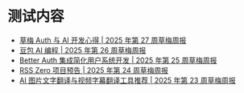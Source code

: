 # 测试内容
<!-- BLOG_START -->
- [草梅 Auth 与 AI 开发心得 | 2025 年第 27 周草梅周报](https://blog.cmyr.ltd/archives/2025-27-caomei-weekly-ai-development.html)
- [豆包 AI 编程 | 2025 年第 26 周草梅周报](https://blog.cmyr.ltd/archives/2025-26-caomei-weekly-doubao-ai-coding.html)
- [Better Auth 集成简化用户系统开发 | 2025 年第 25 周草梅周报](https://blog.cmyr.ltd/archives/2025-25-caomei-weekly-better-auth-user-system.html)
- [RSS Zero 项目预告 | 2025 年第 24 周草梅周报](https://blog.cmyr.ltd/archives/2025-24-caomei-weekly-rss-zero-project-progress.html)
- [AI 图片文字翻译与视频字幕翻译工具推荐 | 2025 年第 23 周草梅周报](https://blog.cmyr.ltd/archives/2025-23-caomei-weekly-ai-image-video-translation-tools.html)
<!-- BLOG_END -->
